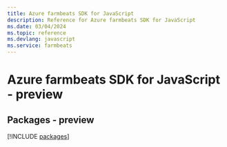 ```yaml
---
title: Azure farmbeats SDK for JavaScript
description: Reference for Azure farmbeats SDK for JavaScript
ms.date: 03/04/2024
ms.topic: reference
ms.devlang: javascript
ms.service: farmbeats
---
```

# Azure farmbeats SDK for JavaScript - preview
## Packages - preview
[!INCLUDE [packages](farmbeats-index.md)]